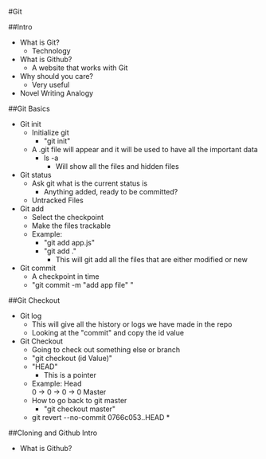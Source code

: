#Git

##Intro
* What is Git?
    * Technology 
* What is Github?
    * A website that works with Git
* Why should you care? 
    * Very useful
* Novel Writing Analogy

##Git Basics
* Git init
    * Initialize git
        * "git init"
    * A .git file will appear and it will be used to have all the important data
        * ls -a 
            * Will show all the files and hidden files
* Git status
    * Ask git what is the current status is
        * Anything added, ready to be committed?
    * Untracked Files
* Git add
    * Select the checkpoint
    * Make the files trackable 
    * Example:
        * "git add app.js"
        * "git add ."
            * This will git add all the files that are either modified or new
* Git commit
    * A checkpoint in time
    * "git commit -m "add app file" "

##Git Checkout
* Git log
    * This will give all the history or logs we have made in the repo
    * Looking at the "commit" and copy the id value
* Git Checkout
    * Going to check out something else or branch
    * "git checkout (id Value)"
    * "HEAD"
        * This is a pointer 
    * Example:
        Head    
        0 -> 0 -> 0 -> 0
                       Master  
    * How to go back to git master
        * "git checkout master"
    * git revert --no-commit 0766c053..HEAD
        * 


##Cloning and Github Intro
* What is Github?


